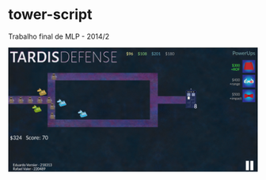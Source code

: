 tower-script
============

Trabalho final de MLP - 2014/2

![alt tag](https://github.com/EduardoVernier/tower-script/raw/master/images/tardis.png)
